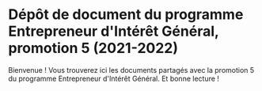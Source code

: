 # Dépôt de document du programme Entrepreneur d'Intérêt Général, promotion 5 (2021-2022)

Bienvenue ! Vous trouverez ici les documents partagés avec la promotion 5 du programme Entrepreneur d'Intérêt Général.
Et bonne lecture !
